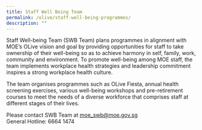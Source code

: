 ```yaml
---
title: Staff Well Being Team
permalink: /olive/staff-well-being-programmes/
description: ""
---
```

Staff Well-being Team (SWB Team) plans programmes in alignment with MOE’s OLive vision and goal by providing opportunities for staff to take ownership of their well-being so as to achieve harmony in self, family, work, community and environment. To promote well-being among MOE staff, the team implements workplace health strategies and leadership commitment inspires a strong workplace health culture.

  

The team organises programmes such as OLive Fiesta, annual health screening exercises, various well-being workshops and pre-retirement courses to meet the needs of a diverse workforce that comprises staff at different stages of their lives. 

  

Please contact SWB Team at [moe\_swb@moe.gov.sg](mailto:moe_swb@moe.gov.sg)  
General Hotline: 6664 1474